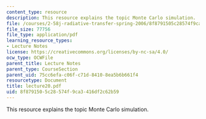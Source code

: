 ```yaml
---
content_type: resource
description: This resource explains the topic Monte Carlo simulation.
file: /courses/2-58j-radiative-transfer-spring-2006/8f8791505c28574f9ca3416df2c62b59_lecture20.pdf
file_size: 77756
file_type: application/pdf
learning_resource_types:
- Lecture Notes
license: https://creativecommons.org/licenses/by-nc-sa/4.0/
ocw_type: OCWFile
parent_title: Lecture Notes
parent_type: CourseSection
parent_uid: 75cc6efa-c06f-c71d-8410-8ea5b6b661f4
resourcetype: Document
title: lecture20.pdf
uid: 8f879150-5c28-574f-9ca3-416df2c62b59
---
```

This resource explains the topic Monte Carlo simulation.
